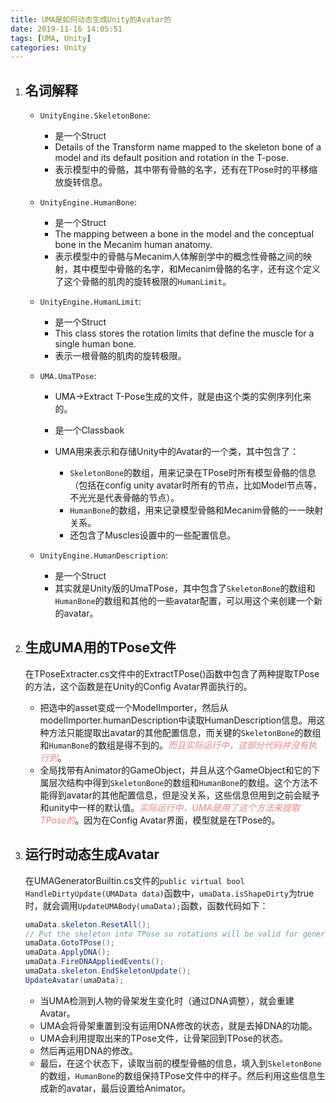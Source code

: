```yaml
---
title: UMA是如何动态生成Unity的Avatar的
date: 2019-11-16 14:05:51
tags: [UMA, Unity]
categories: Unity
---
```


1. ## 名词解释

   + `UnityEngine.SkeletonBone`:
  
        + 是一个Struct
        + Details of the Transform name mapped to the skeleton bone of a model and its default position and rotation in the T-pose.
        + 表示模型中的骨骼，其中带有骨骼的名字，还有在TPose时的平移缩放旋转信息。

   + `UnityEngine.HumanBone`:

        + 是一个Struct
        + The mapping between a bone in the model and the conceptual bone in the Mecanim human anatomy.
        + 表示模型中的骨骼与Mecanim人体解剖学中的概念性骨骼之间的映射，其中模型中骨骼的名字，和Mecanim骨骼的名字，还有这个定义了这个骨骼的肌肉的旋转极限的`HumanLimit`。

   + `UnityEngine.HumanLimit`:

        + 是一个Struct
        + This class stores the rotation limits that define the muscle for a single human bone.
        + 表示一根骨骼的肌肉的旋转极限。

   + `UMA.UmaTPose`:

        + UMA->Extract T-Pose生成的文件，就是由这个类的实例序列化来的。
        + 是一个Classbaok
        + UMA用来表示和存储Unity中的Avatar的一个类，其中包含了：

          + `SkeletonBone`的数组，用来记录在TPose时所有模型骨骼的信息（包括在config unity avatar时所有的节点，比如Model节点等，不光光是代表骨骼的节点）。
          + `HumanBone`的数组，用来记录模型骨骼和Mecanim骨骼的一一映射关系。
          + 还包含了Muscles设置中的一些配置信息。

   + `UnityEngine.HumanDescription`:

        + 是一个Struct
        + 其实就是Unity版的UmaTPose，其中包含了`SkeletonBone`的数组和`HumanBone`的数组和其他的一些avatar配置，可以用这个来创建一个新的avatar。

     <!-- more -->

2. ## 生成UMA用的TPose文件

    在TPoseExtracter.cs文件中的ExtractTPose()函数中包含了两种提取TPose的方法，这个函数是在Unity的Config Avatar界面执行的。

    + 把选中的asset变成一个ModelImporter，然后从modelImporter.humanDescription中读取HumanDescription信息。用这种方法只能提取出avatar的其他配置信息，而关键的`SkeletonBone`的数组和`HumanBone`的数组是得不到的。<font color=#F08080>_而且实际运行中，这部分代码并没有执行到_</font>。
    + 全局找带有Animator的GameObject，并且从这个GameObject和它的下属层次结构中得到`SkeletonBone`的数组和`HumanBone`的数组。这个方法不能得到avatar的其他配置信息，但是没关系，这些信息但用到之前会赋予和unity中一样的默认值。<font color=#F08080>_实际运行中，UMA是用了这个方法来提取TPose的_</font>。因为在Config Avatar界面，模型就是在TPose的。

3. ## 运行时动态生成Avatar

     在UMAGeneratorBuiltin.cs文件的`public virtual bool HandleDirtyUpdate(UMAData data)`函数中，`umaData.isShapeDirty`为true时，就会调用`UpdateUMABody(umaData);`函数，函数代码如下：

     ```csharp
     umaData.skeleton.ResetAll();
     // Put the skeleton into TPose so rotations will be valid for generating avatar
     umaData.GotoTPose();
     umaData.ApplyDNA();
     umaData.FireDNAAppliedEvents();
     umaData.skeleton.EndSkeletonUpdate();
     UpdateAvatar(umaData);
     ```

    + 当UMA检测到人物的骨架发生变化时（通过DNA调整），就会重建Avatar。
    + UMA会将骨架重置到没有运用DNA修改的状态，就是去掉DNA的功能。
    + UMA会利用提取出来的TPose文件，让骨架回到TPose的状态。
    + 然后再运用DNA的修改。
    + 最后，在这个状态下，读取当前的模型骨骼的信息，填入到`SkeletonBone`的数组，`HumanBone`的数组保持TPose文件中的样子。然后利用这些信息生成新的avatar，最后设置给Animator。
  
